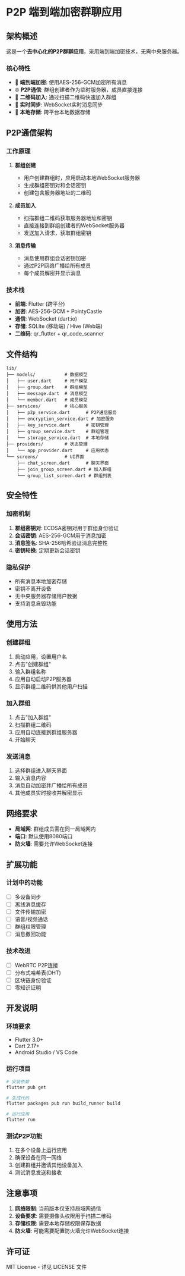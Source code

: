 # P2P 端到端加密群聊应用

## 架构概述

这是一个**去中心化的P2P群聊应用**，采用端到端加密技术，无需中央服务器。

### 核心特性

- 🔐 **端到端加密**: 使用AES-256-GCM加密所有消息
- 🌐 **P2P通信**: 群组创建者作为临时服务器，成员直接连接
- 📱 **二维码加入**: 通过扫描二维码快速加入群组
- 🔄 **实时同步**: WebSocket实时消息同步
- 💾 **本地存储**: 跨平台本地数据存储

## P2P通信架构

### 工作原理

1. **群组创建**
   - 用户创建群组时，应用启动本地WebSocket服务器
   - 生成群组密钥对和会话密钥
   - 创建包含服务器地址的二维码

2. **成员加入**
   - 扫描群组二维码获取服务器地址和密钥
   - 直接连接到群组创建者的WebSocket服务器
   - 发送加入请求，获取群组密钥

3. **消息传输**
   - 消息使用群组会话密钥加密
   - 通过P2P网络广播给所有成员
   - 每个成员解密并显示消息

### 技术栈

- **前端**: Flutter (跨平台)
- **加密**: AES-256-GCM + PointyCastle
- **通信**: WebSocket (dart:io)
- **存储**: SQLite (移动端) / Hive (Web端)
- **二维码**: qr_flutter + qr_code_scanner

## 文件结构

```
lib/
├── models/           # 数据模型
│   ├── user.dart     # 用户模型
│   ├── group.dart    # 群组模型
│   ├── message.dart  # 消息模型
│   └── member.dart   # 成员模型
├── services/         # 核心服务
│   ├── p2p_service.dart      # P2P通信服务
│   ├── encryption_service.dart # 加密服务
│   ├── key_service.dart      # 密钥管理
│   ├── group_service.dart    # 群组管理
│   └── storage_service.dart  # 本地存储
├── providers/        # 状态管理
│   └── app_provider.dart     # 应用状态
└── screens/          # UI界面
    ├── chat_screen.dart      # 聊天界面
    ├── join_group_screen.dart # 加入群组
    └── group_list_screen.dart # 群组列表
```

## 安全特性

### 加密机制

1. **群组密钥对**: ECDSA密钥对用于群组身份验证
2. **会话密钥**: AES-256-GCM用于消息加密
3. **消息签名**: SHA-256哈希验证消息完整性
4. **密钥轮换**: 定期更新会话密钥

### 隐私保护

- 所有消息本地加密存储
- 密钥不离开设备
- 无中央服务器存储用户数据
- 支持消息自毁功能

## 使用方法

### 创建群组

1. 启动应用，设置用户名
2. 点击"创建群组"
3. 输入群组名称
4. 应用自动启动P2P服务器
5. 显示群组二维码供其他用户扫描

### 加入群组

1. 点击"加入群组"
2. 扫描群组二维码
3. 应用自动连接到群组服务器
4. 开始聊天

### 发送消息

1. 选择群组进入聊天界面
2. 输入消息内容
3. 消息自动加密并广播给所有成员
4. 其他成员实时接收并解密显示

## 网络要求

- **局域网**: 群组成员需在同一局域网内
- **端口**: 默认使用8080端口
- **防火墙**: 需要允许WebSocket连接

## 扩展功能

### 计划中的功能

- [ ] 多设备同步
- [ ] 离线消息缓存
- [ ] 文件传输加密
- [ ] 语音/视频通话
- [ ] 群组权限管理
- [ ] 消息撤回功能

### 技术改进

- [ ] WebRTC P2P连接
- [ ] 分布式哈希表(DHT)
- [ ] 区块链身份验证
- [ ] 零知识证明

## 开发说明

### 环境要求

- Flutter 3.0+
- Dart 2.17+
- Android Studio / VS Code

### 运行项目

```bash
# 安装依赖
flutter pub get

# 生成代码
flutter packages pub run build_runner build

# 运行应用
flutter run
```

### 测试P2P功能

1. 在多个设备上运行应用
2. 确保设备在同一网络
3. 创建群组并邀请其他设备加入
4. 测试消息发送和接收

## 注意事项

1. **网络限制**: 当前版本仅支持局域网通信
2. **设备要求**: 需要摄像头权限用于扫描二维码
3. **存储权限**: 需要本地存储权限保存数据
4. **防火墙**: 可能需要配置防火墙允许WebSocket连接

## 许可证

MIT License - 详见 LICENSE 文件 